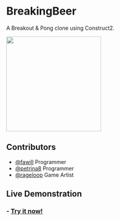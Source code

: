 # BreakingBeer

A Breakout & Pong clone using Construct2.

<img src="https://raw.githubusercontent.com/rodrigogrow/BreakoutClone/master/screenshot/screenshot.png" style="width:250px"/>

## Contributors 

- <a href="https://github.com/fawill" target="_blank">@fawill</a> Programmer
- <a href="https://github.com/petrina8" target="_blank">@petrina8</a> Programmer
- <a href="https://github.com/rageloop" target="_blank">@rageloop</a> Game Artist


## Live Demonstration

<h3> - <a href="http://rodrigogrow.github.io/BreakoutClone/" target="_blank">Try it now!</a></h3>

